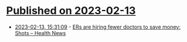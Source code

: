 # [Published on 2023-02-13](index.md)

* [2023-02-13, 15:31:09](https://news.ycombinator.com/item?id=34774625) - [ERs are hiring fewer doctors to save money: Shots – Health News](https://www.npr.org/sections/health-shots/2023/02/11/1154962356/ers-hiring-fewer-doctors)
